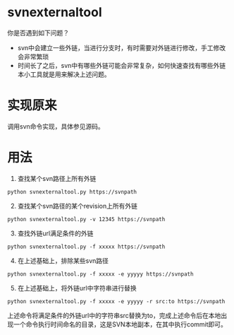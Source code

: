 # svnexternaltool
你是否遇到如下问题？
* svn中会建立一些外链，当进行分支时，有时需要对外链进行修改，手工修改会非常繁琐
* 时间长了之后，svn中有哪些外链可能会非常复杂，如何快速查找有哪些外链
本小工具就是用来解决上述问题。

# 实现原来
调用svn命令实现，具体参见源码。


# 用法
1. 查找某个svn路径上所有外链
```shell
python svnexternaltool.py https://svnpath
```

2. 查找某个svn路径的某个revision上所有外链
```shell
python svnexternaltool.py -v 12345 https://svnpath
```

3. 查找外链url满足条件的外链
```shell
python svnexternaltool.py -f xxxxx https://svnpath
```

4. 在上述基础上，排除某些svn路径
```shell
python svnexternaltool.py -f xxxxx -e yyyyy https://svnpath
```

5. 在上述基础上，将外链url中字符串进行替换
```shell
python svnexternaltool.py -f xxxxx -e yyyyy -r src:to https://svnpath
```
上述命令将满足条件的外链url中的字符串src替换为to，完成上述命令后在本地出现一个命令执行时间命名的目录，这是SVN本地副本，在其中执行commit即可。


